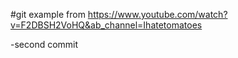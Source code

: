 #git example from https://www.youtube.com/watch?v=F2DBSH2VoHQ&ab_channel=Ihatetomatoes

-second commit